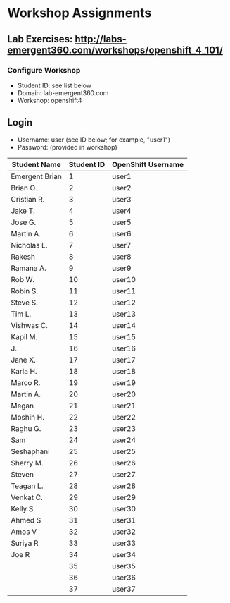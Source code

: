 # Workshop Assignments
## Lab Exercises: http://labs-emergent360.com/workshops/openshift_4_101/
### Configure Workshop
- Student ID: see list below
- Domain: lab-emergent360.com
- Workshop: openshift4

## Login
- Username: user<id> (see ID below; for example, "user1")
- Password: (provided in workshop)

| Student Name | Student ID | OpenShift Username | 
|------------ | ---------------| ---------------|
|	Emergent Brian	|	1	|	user1	|
|	Brian O.	|	2	|	user2	|
|	Cristian R. |	3	|	user3	|
|	Jake T.  |	4	|	user4	|
| Jose G.  |	5	|	user5	|
|	Martin A. |	6	|	user6	|
|	Nicholas L. |	7	|	user7	|
|	Rakesh |	8	|	user8	|
| Ramana A.  |	9	|	user9	|
|	Rob W.  |	10	|	user10	|
|	Robin S. |	11	|	user11	|
| Steve S. | 12 | user12 |
| Tim L. | 13 | user13 |
| Vishwas C. | 14 | user14 |
| Kapil M. | 15 | user15 |
| J. | 16 | user16 |
| Jane X. | 17 | user17 |
| Karla H. | 18 | user18 |  
| Marco R. | 19 | user19 |  
| Martin A. | 20 | user20 |  
| Megan | 21 | user21 |
| Moshin H. | 22 | user22 |
| Raghu G. | 23 | user23 |
| Sam | 24 | user24 |
| Seshaphani| 25 | user25 |
| Sherry M. | 26 | user26 |
| Steven | 27 | user27 |
| Teagan L. | 28 | user28 |
| Venkat C. | 29 | user29 |
| Kelly S. | 30 | user30 |
| Ahmed S | 31 | user31 |
| Amos V| 32 | user32 |
| Suriya R| 33 | user33 |
| Joe R| 34 | user34 |
| | 35 | user35 |  
| | 36 | user36 |
| | 37 | user37 |
  
  
